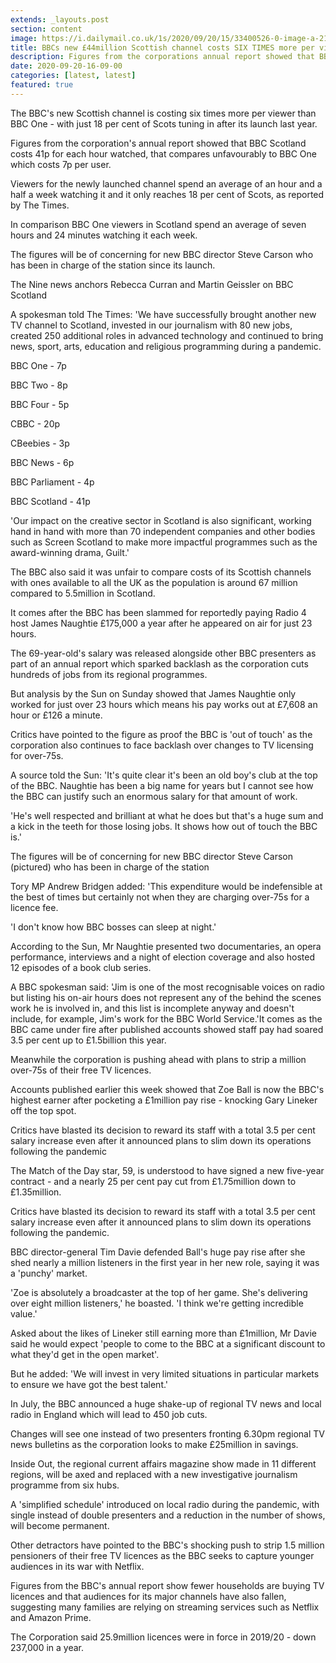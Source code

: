 ```yaml
---
extends: _layouts.post
section: content
image: https://i.dailymail.co.uk/1s/2020/09/20/15/33400526-0-image-a-21_1600613596495.jpg 
title: BBCs new £44million Scottish channel costs SIX TIMES more per viewer than BBC One 
description: Figures from the corporations annual report showed that BBC Scotland costs 41p for each hour watched, that compares unfavourably to BBC One which costs 7p per user. 
date: 2020-09-20-16-09-00 
categories: [latest, latest] 
featured: true 
--- 
```

The BBC's new Scottish channel is costing six times more per viewer than BBC One - with just 18 per cent of Scots tuning in after its launch last year.

Figures from the corporation's annual report showed that BBC Scotland costs 41p for each hour watched, that compares unfavourably to BBC One which costs 7p per user.

Viewers for the newly launched channel spend an average of an hour and a half a week watching it and it only reaches 18 per cent of Scots, as reported by The Times.

In comparison BBC One viewers in Scotland spend an average of seven hours and 24 minutes watching it each week. 

The figures will be of concerning for new BBC director Steve Carson who has been in charge of the station since its launch.

The Nine news anchors Rebecca Curran and Martin Geissler on BBC Scotland

A spokesman told The Times: 'We have successfully brought another new TV channel to Scotland, invested in our journalism with 80 new jobs, created 250 additional roles in advanced technology and continued to bring news, sport, arts, education and religious programming during a pandemic.

BBC One - 7p

BBC Two - 8p

BBC Four - 5p

CBBC - 20p

CBeebies - 3p

BBC News - 6p

BBC Parliament - 4p

BBC Scotland - 41p

'Our impact on the creative sector in Scotland is also significant, working hand in hand with more than 70 independent companies and other bodies such as Screen Scotland to make more impactful programmes such as the award-winning drama, Guilt.'

The BBC also said it was unfair to compare costs of its Scottish channels with ones available to all the UK as the population is around 67 million compared to 5.5million in Scotland. 

It comes after the BBC has been slammed for reportedly paying Radio 4 host James Naughtie £175,000 a year after he appeared on air for just 23 hours.

The 69-year-old's salary was released alongside other BBC presenters as part of an annual report which sparked backlash as the corporation cuts hundreds of jobs from its regional programmes.

But analysis by the Sun on Sunday showed that James Naughtie only worked for just over 23 hours which means his pay works out at £7,608 an hour or £126 a minute. 

Critics have pointed to the figure as proof the BBC is 'out of touch' as the corporation also continues to face backlash over changes to TV licensing for over-75s.

A source told the Sun: 'It's quite clear it's been an old boy's club at the top of the BBC. Naughtie has been a big name for years but I cannot see how the BBC can justify such an enormous salary for that amount of work.

'He's well respected and brilliant at what he does but that's a huge sum and a kick in the teeth for those losing jobs. It shows how out of touch the BBC is.'

The figures will be of concerning for new BBC director Steve Carson (pictured) who has been in charge of the station

Tory MP Andrew Bridgen added: 'This expenditure would be indefensible at the best of times but certainly not when they are charging over-75s for a licence fee.

'I don't know how BBC bosses can sleep at night.'

According to the Sun, Mr Naughtie presented two documentaries, an opera performance, interviews and a night of election coverage and also hosted 12 episodes of a book club series. 

A BBC spokesman said: 'Jim is one of the most recognisable voices on radio but listing his on-air hours does not represent any of the behind the scenes work he is involved in, and this list is incomplete anyway and doesn't include, for example, Jim's work for the BBC World Service.'It comes as the BBC came under fire after published accounts showed staff pay had soared 3.5 per cent up to £1.5billion this year.

Meanwhile the corporation is pushing ahead with plans to strip a million over-75s of their free TV licences.

Accounts published earlier this week showed that Zoe Ball is now the BBC's highest earner after pocketing a £1million pay rise - knocking Gary Lineker off the top spot.

Critics have blasted its decision to reward its staff with a total 3.5 per cent salary increase even after it announced plans to slim down its operations following the pandemic

The Match of the Day star, 59, is understood to have signed a new five-year contract - and a nearly 25 per cent pay cut from £1.75million down to £1.35million. 

Critics have blasted its decision to reward its staff with a total 3.5 per cent salary increase even after it announced plans to slim down its operations following the pandemic.

BBC director-general Tim Davie defended Ball's huge pay rise after she shed nearly a million listeners in the first year in her new role, saying it was a 'punchy' market.

'Zoe is absolutely a broadcaster at the top of her game. She's delivering over eight million listeners,' he boasted. 'I think we're getting incredible value.'

Asked about the likes of Lineker still earning more than £1million, Mr Davie said he would expect 'people to come to the BBC at a significant discount to what they'd get in the open market'.

But he added: 'We will invest in very limited situations in particular markets to ensure we have got the best talent.'

In July, the BBC announced a huge shake-up of regional TV news and local radio in England which will lead to 450 job cuts.

Changes will see one instead of two presenters fronting 6.30pm regional TV news bulletins as the corporation looks to make £25million in savings.

Inside Out, the regional current affairs magazine show made in 11 different regions, will be axed and replaced with a new investigative journalism programme from six hubs.

A 'simplified schedule' introduced on local radio during the pandemic, with single instead of double presenters and a reduction in the number of shows, will become permanent.

Other detractors have pointed to the BBC's shocking push to strip 1.5 million pensioners of their free TV licences as the BBC seeks to capture younger audiences in its war with Netflix.

Figures from the BBC's annual report show fewer households are buying TV licences and that audiences for its major channels have also fallen, suggesting many families are relying on streaming services such as Netflix and Amazon Prime.

The Corporation said 25.9million licences were in force in 2019/20 - down 237,000 in a year.


